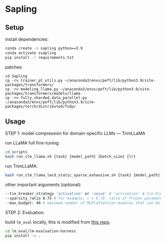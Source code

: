 # Sapling

## Setup

install dependencies:

```bash
conda create -n sapling python==3.9
conda activate ssapling
pip install -r requirements.txt
```

patches:
```
cd Sapling
cp -rv trainer_pt_utils.py ~/anaconda3/envs/peft/lib/python3.9/site-packages/transformers/
cp -rv modeling_llama.py ~/anaconda3/envs/peft/lib/python3.9/site-packages/transformers/models/llama
cp -rv fully_sharded_data_parallel.py ~/anaconda3/envs/peft/lib/python3.9/site-packages/torch/distributed/fsdp/
```

## Usage

STEP 1: model compression for domain-specific LLMs — TrimLLaMA

run LLaMA full fine-tuning:
```bash
cd scripts
bash run_clm_llama.sh {task} {model_path} {batch_size} {lr}
```

run TrimLLaMA:
```bash
bash run_clm_llama_lwcd_static_sparse_exhausive.sh {task} {model_path} {batch_size} {lr} {trial_number}
```

other important arguments (optional):
```bash
--tie_breaker_strategy 'activation' or 'naive' # 'activation' # tie-breaker strategy for layer dropping: naive that drops the one in the front or activation-based that drops the one with max activation norm.
--sparsity_ratio 0.75 # for example, r = 0.75: ratio of frozen parameters vs. trainable parameters.
--max_budget: 48 # maximum number of MLP/attention modules that can be removed before exiting.
```

STEP 2: Evaluation.

build `lm_eval` locally, this is modified from [this repo](https://github.com/EleutherAI/lm-evaluation-harness).
```bash
cd lm_eval/lm-evaluation-harness
pip install -e .
```
